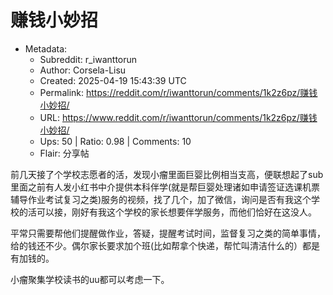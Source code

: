 # 赚钱小妙招

- Metadata:
  - Subreddit: r_iwanttorun
  - Author: Corsela-Lisu
  - Created: 2025-04-19 15:43:39 UTC
  - Permalink: https://reddit.com/r/iwanttorun/comments/1k2z6pz/赚钱小妙招/
  - URL: https://www.reddit.com/r/iwanttorun/comments/1k2z6pz/赚钱小妙招/
  - Ups: 50 | Ratio: 0.98 | Comments: 10
  - Flair: 分享帖


前几天接了个学校志愿者的活，发现小瘤里面巨婴比例相当支高，便联想起了sub里面之前有人发小红书中介提供本科伴学(就是帮巨婴处理诸如申请签证选课机票辅导作业考试复习之类)服务的视频，找了几个，加了微信，询问是否有我这个学校的活可以接，刚好有我这个学校的家长想要伴学服务，而他们恰好在这没人。

平常只需要帮他们提醒做作业，答疑，提醒考试时间，监督复习之类的简单事情，给的钱还不少。偶尔家长要求加个班(比如帮拿个快递，帮忙叫清洁什么的）都是有加钱的。

小瘤聚集学校读书的uu都可以考虑一下。

